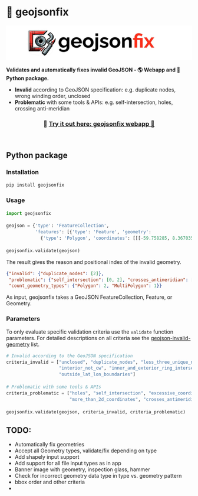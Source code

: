 # 🔧 geojsonfix



<img src="./header_img.jpeg">

**Validates and automatically fixes invalid GeoJSON - 🌎 Webapp and 🐍 Python package.**
- **Invalid** according to GeoJSON specification: e.g. duplicate nodes, wrong winding order, unclosed 
- **Problematic** with some tools & APIs: e.g. self-intersection, holes, crossing anti-meridian

<h3 align="center">
    🎈 <a href="https://geojsonfix.streamlit.app/">Try it out here: geojsonfix webapp 🎈 </a>
</h3>
<br>

## Python package

### Installation
```bash
pip install geojsonfix
```

### Usage

```python
import geojsonfix

geojson = {'type': 'FeatureCollection',
           'features': [{'type': 'Feature', 'geometry':
             {'type': 'Polygon', 'coordinates': [[[-59.758285, 8.367035], ...]]}}]}

geojsonfix.validate(geojson)
```
The result gives the reason and positional index of the invalid geometry.
```json
{"invalid": {"duplicate_nodes": [2]},
 "problematic": {"self_intersection": [0, 2], "crosses_antimeridian": [1]},
 "count_geometry_types": {"Polygon": 2, "MultiPolygon": 1}}
```

As input, geojsonfix takes a GeoJSON FeatureCollection, Feature, or Geometry.

### Parameters
To only evaluate specific validation criteria use the `validate` function parameters.
For detailed descriptions on all criteria see the [geojson-invalid-geometry](https://github.com/chrieke/geojson-invalid-geometry) list.

```python
# Invalid according to the GeoJSON specification
criteria_invalid = ["unclosed", "duplicate_nodes", "less_three_unique_nodes", "exterior_not_ccw", 
                    "interior_not_cw", "inner_and_exterior_ring_intersect", "crs_defined", 
                    "outside_lat_lon_boundaries"]

# Problematic with some tools & APIs
criteria_problematic = ["holes", "self_intersection", "excessive_coordinate_precision", 
                        "more_than_2d_coordinates", "crosses_antimeridian"]

geojsonfix.validate(geojson, criteria_invalid, criteria_problematic)
```



## TODO:
- Automatically fix geometries
- Accept all Geometry types, validate/fix depending on type
- Add shapely input support
- Add support for all file input types as in app
- Banner image with geometry, inspection glass, hammer
- Check for incorrect geometry data type in type vs. geometry pattern
- bbox order and other criteria
- 